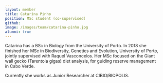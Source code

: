 ```yaml
---
layout: member
title: Catarina Pinho
position: MSc student (co-supervised)
github: 
image: /images/team/catarina-pinho.jpg
alumni: true
---
```


Catarina has a BSc in Biology from the University of Porto. In 2018 she finished her MSc in Biodiversity, Genetics and Evolution, University of Porto, jointly supervised with Raquel Vasconcelos. Her MSc focused on the Giant wall gecko (Tarentola gigas) diet analysis, for guiding reserve management in Cabo Verde. 

Currently she works as Junior Researcher at CIBIO/BIOPOLIS.
